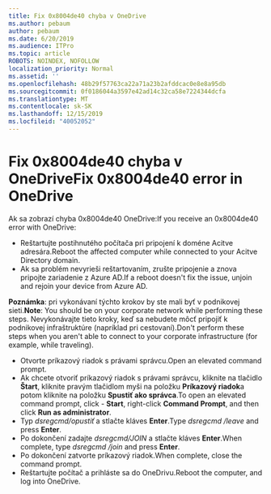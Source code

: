 ```yaml
---
title: Fix 0x8004de40 chyba v OneDrive
ms.author: pebaum
author: pebaum
ms.date: 6/20/2019
ms.audience: ITPro
ms.topic: article
ROBOTS: NOINDEX, NOFOLLOW
localization_priority: Normal
ms.assetid: ''
ms.openlocfilehash: 48b29f57763ca22a71a23b2afddcac0e8e8a95db
ms.sourcegitcommit: 0f0186044a3597e42ad14c32ca58e7224344dcfa
ms.translationtype: MT
ms.contentlocale: sk-SK
ms.lasthandoff: 12/15/2019
ms.locfileid: "40052052"
---
```

# <a name="fix-0x8004de40-error-in-onedrive"></a><span data-ttu-id="e9312-102">Fix 0x8004de40 chyba v OneDrive</span><span class="sxs-lookup"><span data-stu-id="e9312-102">Fix 0x8004de40 error in OneDrive</span></span>

<span data-ttu-id="e9312-103">Ak sa zobrazí chyba 0x8004de40 OneDrive:</span><span class="sxs-lookup"><span data-stu-id="e9312-103">If you receive an 0x8004de40 error with OneDrive:</span></span>

- <span data-ttu-id="e9312-104">Reštartujte postihnutého počítača pri pripojení k doméne Acitve adresára.</span><span class="sxs-lookup"><span data-stu-id="e9312-104">Reboot the affected computer while connected to your Acitve Directory domain.</span></span>
- <span data-ttu-id="e9312-105">Ak sa problém nevyrieši reštartovaním, zrušte pripojenie a znova pripojte zariadenie z Azure AD.</span><span class="sxs-lookup"><span data-stu-id="e9312-105">If a reboot doesn't fix the issue, unjoin and rejoin your device from Azure AD.</span></span> 

<span data-ttu-id="e9312-106">**Poznámka**: pri vykonávaní týchto krokov by ste mali byť v podnikovej sieti.</span><span class="sxs-lookup"><span data-stu-id="e9312-106">**Note**: You should be on your corporate network while performing these steps.</span></span> <span data-ttu-id="e9312-107">Nevykonávajte tieto kroky, keď sa nebudete môcť pripojiť k podnikovej infraštruktúre (napríklad pri cestovaní).</span><span class="sxs-lookup"><span data-stu-id="e9312-107">Don't perform these steps when you aren't able to connect to your corporate infrastructure (for example, while traveling).</span></span> 

- <span data-ttu-id="e9312-108">Otvorte príkazový riadok s právami správcu.</span><span class="sxs-lookup"><span data-stu-id="e9312-108">Open an elevated command prompt.</span></span> 
- <span data-ttu-id="e9312-109">Ak chcete otvoriť príkazový riadok s právami správcu, kliknite na tlačidlo **Štart**, kliknite pravým tlačidlom myši na položku **Príkazový riadok**a potom kliknite na položku **Spustiť ako správca**.</span><span class="sxs-lookup"><span data-stu-id="e9312-109">To open an elevated command prompt, click - **Start**, right-click **Command Prompt**, and then click **Run as administrator**.</span></span>
- <span data-ttu-id="e9312-110">Typ *dsregcmd/opustiť* a stlačte kláves **Enter**.</span><span class="sxs-lookup"><span data-stu-id="e9312-110">Type *dsregcmd /leave* and press **Enter**.</span></span>
- <span data-ttu-id="e9312-111">Po dokončení zadajte *dsregcmd/JOIN* a stlačte kláves **Enter**.</span><span class="sxs-lookup"><span data-stu-id="e9312-111">When complete, type *dsregcmd /join* and press **Enter**.</span></span>
- <span data-ttu-id="e9312-112">Po dokončení zatvorte príkazový riadok.</span><span class="sxs-lookup"><span data-stu-id="e9312-112">When complete, close the command prompt.</span></span>
- <span data-ttu-id="e9312-113">Reštartujte počítač a prihláste sa do OneDrivu.</span><span class="sxs-lookup"><span data-stu-id="e9312-113">Reboot the computer, and log into OneDrive.</span></span>